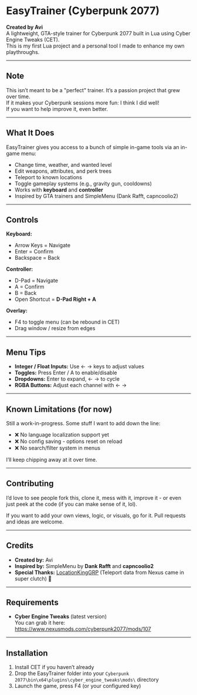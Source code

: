 # EasyTrainer (Cyberpunk 2077)

**Created by Avi**  
A lightweight, GTA-style trainer for Cyberpunk 2077 built in Lua using Cyber Engine Tweaks (CET).  
This is my first Lua project and a personal tool I made to enhance my own playthroughs.

---


## Note
This isn’t meant to be a "perfect" trainer. It’s a passion project that grew over time.  
If it makes your Cyberpunk sessions more fun: I think I did well!  
If you want to help improve it, even better.

---

## What It Does

EasyTrainer gives you access to a bunch of simple in-game tools via an in-game menu:

- Change time, weather, and wanted level
- Edit weapons, attributes, and perk trees
- Teleport to known locations
- Toggle gameplay systems (e.g., gravity gun, cooldowns)
- Works with **keyboard** and **controller**
- Inspired by GTA trainers and SimpleMenu (Dank Rafft, capncoolio2)

---

## Controls

**Keyboard:**
- Arrow Keys = Navigate  
- Enter = Confirm  
- Backspace = Back

**Controller:**
- D-Pad = Navigate  
- A = Confirm  
- B = Back  
- Open Shortcut = **D-Pad Right + A**

**Overlay:**
- F4 to toggle menu (can be rebound in CET)  
- Drag window / resize from edges

---

## Menu Tips

- **Integer / Float Inputs:** Use ← → keys to adjust values
- **Toggles:** Press Enter / A to enable/disable
- **Dropdowns:** Enter to expand, ← → to cycle
- **RGBA Buttons:** Adjust each channel with ← →

---

## Known Limitations (for now)

Still a work-in-progress. Some stuff I want to add down the line:

- ❌ No language localization support yet
- ❌ No config saving - options reset on reload
- ❌ No search/filter system in menus

I’ll keep chipping away at it over time.

---

##  Contributing

I’d love to see people fork this, clone it, mess with it, improve it - or even just peek at the code (if you can make sense of it, lol).

If you want to add your own views, logic, or visuals, go for it. Pull requests and ideas are welcome.

---

## Credits

- **Created by:** Avi  
- **Inspired by:** SimpleMenu by **Dank Rafft** and **capncoolio2**  
- **Special Thanks:** [LocationKingGRP](https://next.nexusmods.com/profile/LocationKingGRP/mods) (Teleport data from Nexus came in super clutch) 🙏 

---

## Requirements

- **Cyber Engine Tweaks** (latest version)  
  You can grab it here: https://www.nexusmods.com/cyberpunk2077/mods/107

---

## Installation

1. Install CET if you haven’t already
2. Drop the EasyTrainer folder into your `Cyberpunk 2077\bin\x64\plugins\cyber_engine_tweaks\mods\` directory
3. Launch the game, press F4 (or your configured key)
